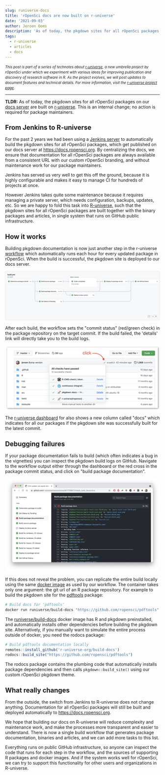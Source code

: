 ```yaml
---
slug: runiverse-docs
title: 'rOpenSci docs are now built on r-universe'
date: '2021-09-03'
author: Jeroen Ooms
description: 'As of today, the pkgdown sites for all rOpenSci packages on our docs server are built on R-universe.'
tags:
  - r-universe
  - articles
  - docs
---
```


<small><em>This post is part of a series of technotes about [r-universe](https://r-universe.dev), a new umbrella project by rOpenSci under which we experiment with various ideas for improving publication and discovery of research software in R.
As the project evolves, we will post updates to document features and technical details.
For more information, visit the [r-universe project page](/r-universe/).</em></small>

---



__TLDR:__ As of today, the pkgdown sites for all rOpenSci packages on our [docs server](https://docs.ropensci.org/) are built on [r-universe](https://ropensci.r-universe.dev). This is an internal change; no action is required for package maintainers.


## From Jenkins to R-universe

For the past 2 years we had been using a [Jenkins server](https://ropensci.org/blog/2019/06/07/ropensci-docs/) to automatically build the pkgdown sites for all rOpenSci packages, which get published on our docs server at https://docs.ropensci.org. By centralizing the docs, we ensure that documentation for all rOpenSci packages are always available from a consistent URL with our custom rOpenSci branding, and without maintenance work for our package maintainers.

Jenkins has served us very well to get this off the ground, because it is highly configurable and makes it easy to manage CI for hundreds of projects at once.

However Jenkins takes quite some maintenance because it requires managing a private server, which needs configuration, backups, updates, etc. So we are happy to fold this task into [R-universe](https://ropensci.r-universe.dev/), such that the pkgdown sites for all rOpenSci packages are built together with the binary packages and articles, in single system that runs on GitHub public infrastructure. 

## How it works

Building pkgdown documentation is now just another step in the r-universe [workflow](https://github.com/r-universe/ropensci/blob/master/.github/workflows/build.yml) which automatically runs each hour for every updated package in rOpenSci. When the build is successful, the pkgdown site is deployed to our docs server. 

[![workflow-screenshot](wf1.png)](https://github.com/r-universe/ropensci/actions/runs/1193900365)

After each build, the workflow sets the "commit status" (red/green check) in the package repository on the target commit. If the build failed, the 'details' link will directly take you to the build logs.

![commit-status-screenshot](status2.png)

The [r-universe dashboard](https://ropensci.r-universe.dev/ui#builds) for also shows a new column called "docs" which indicates for all our packages if the pkgdown site was successfully built for the latest commit.

## Debugging failures

If your package documentation fails to build (which often indicates a bug in the vignettes) you can inspect the pkgdown build logs on GitHub. Navigate to the workflow output either through the dashboard or the red cross in the package commit status, and click on "build package documentation".

[![failed-build-screenshot](fail.png)](https://github.com/r-universe/ropensci/runs/3477708871?check_suite_focus=true)

If this does not reveal the problem, you can replicate the entire build locally using the same [docker image](https://github.com/r-universe-org/build-docs) as used by our workflow. The container takes only one argument: the git url of an R package repository. For example to build the pkgdown site for the [pdftools](https://docs.ropensci.org/pdftools) package:

```sh
# Build docs for 'pdftools'
docker run runiverse/build-docs "https://github.com/ropensci/pdftools"
```

The [runiverse/build-docs](https://github.com/r-universe-org/build-docs) docker image has R and pkgdown preinstalled, and automatically installs other dependencies before building the pkgdown site. Alternatively, if you manually want to simulate the entire process outside of docker, you need the rodocs package:

```r
# Build pdftools documentation locally
remotes::install_github('r-universe-org/build-docs')
rodocs::build_site("https://github.com/ropensci/pdftools")
```

The rodocs package contains the plumbing code that automatically installs package dependencies and then calls `pkgdown::build_site()` using our custom rOpenSci pkgdown theme.

## What really changes

From the outside, the switch from Jenkins to R-universe does not change anything. Documentation for all rOpenSci packages will still be built and deployed automatically to https://docs.ropensci.org.

We hope that building our docs on R-universe will reduce complexity and maintenance work, and make the processes more transparent and easier to understand. There is now a single build workflow that generates package documentation, binaries and articles, and we can add more tasks to this list.

Everything runs on public GitHub infrastructure, so anyone can inspect the code that runs for each step in the workflow, and the sources of supporting R packages and docker images. And if the system works well for rOpenSci, we can try to support this functionality for other users and organizations in R-universe.

<script>
window.onload=function(){
    var img = $("img[src$='wf1.png']");
    img.mouseover(x => img.attr('src','wf2.png')).mouseout(x => img.attr('src','wf1.png'));
}
</script>
